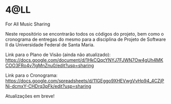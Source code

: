 # 4@LL
For All Music Sharing

Neste repositório se encontrarão todos os códigos do projeto, bem como o cronograma de entregas do mesmo
para a disciplina de Projeto de Software II da Universidade Federal de Santa Maria.

Link para o Plano de Visão (ainda não atualizado):
https://docs.google.com/document/d/1HkCQqcYNYJ7FJWN7Ow4gUh4MKCOO3FRo4v7lgMnZnu0/edit?usp=sharing

Link para o Cronograma:
https://docs.google.com/spreadsheets/d/11GEggo9XHEVwgVvHp94_4CZjPNi-dcmxY-CHDrq3pFk/edit?usp=sharing

Atualizações em breve!
